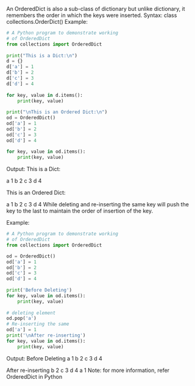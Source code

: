 
An OrderedDict is also a sub-class of dictionary but unlike dictionary, it remembers the order in which the keys were inserted. 
Syntax:
class collections.OrderDict()
Example:


```python
# A Python program to demonstrate working
# of OrderedDict 
from collections import OrderedDict 
  
print("This is a Dict:\n") 
d = {} 
d['a'] = 1
d['b'] = 2
d['c'] = 3
d['d'] = 4
  
for key, value in d.items(): 
    print(key, value) 
  
print("\nThis is an Ordered Dict:\n") 
od = OrderedDict() 
od['a'] = 1
od['b'] = 2
od['c'] = 3
od['d'] = 4
  
for key, value in od.items(): 
    print(key, value)
```

Output:
This is a Dict:

a 1
b 2
c 3
d 4

This is an Ordered Dict:

a 1
b 2
c 3
d 4
While deleting and re-inserting the same key will push the key to the last to maintain the order of insertion of the key.




Example:

```python
# A Python program to demonstrate working
# of OrderedDict 
from collections import OrderedDict 

od = OrderedDict() 
od['a'] = 1
od['b'] = 2
od['c'] = 3
od['d'] = 4
  
print('Before Deleting')
for key, value in od.items(): 
    print(key, value) 
    
# deleting element
od.pop('a')
# Re-inserting the same
od['a'] = 1
print('\nAfter re-inserting')
for key, value in od.items(): 
    print(key, value)

```

Output:
Before Deleting
a 1
b 2
c 3
d 4

After re-inserting
b 2
c 3
d 4
a 1
Note: for more information, refer OrderedDict in Python
